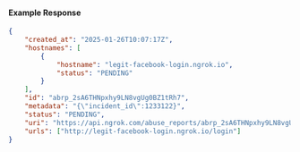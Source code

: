 <!-- Code generated for API Clients. DO NOT EDIT. -->

#### Example Response

```json
{
	"created_at": "2025-01-26T10:07:17Z",
	"hostnames": [
		{
			"hostname": "legit-facebook-login.ngrok.io",
			"status": "PENDING"
		}
	],
	"id": "abrp_2sA6THNpxhy9LN8vgUg0BZ1tRh7",
	"metadata": "{\"incident_id\":1233122}",
	"status": "PENDING",
	"uri": "https://api.ngrok.com/abuse_reports/abrp_2sA6THNpxhy9LN8vgUg0BZ1tRh7",
	"urls": ["http://legit-facebook-login.ngrok.io/login"]
}
```
